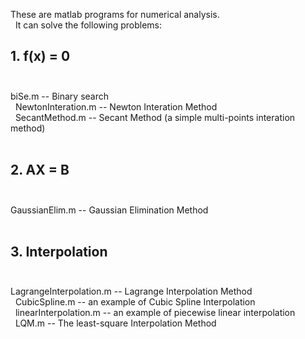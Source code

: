These are matlab programs for numerical analysis. <br> 
It can solve the following problems: <br>

## 1. f(x) = 0 <br> 
biSe.m -- Binary search <br> 
NewtonInteration.m  -- Newton Interation Method <br> 
SecantMethod.m   -- Secant Method (a simple multi-points interation method) <br> 

## 2. AX = B <br> 
GaussianElim.m   -- Gaussian Elimination Method <br> 

## 3. Interpolation <br> 
LagrangeInterpolation.m   -- Lagrange Interpolation Method <br> 
CubicSpline.m    -- an example of Cubic Spline Interpolation <br> 
linearInterpolation.m   -- an example of piecewise linear interpolation <br> 
LQM.m   -- The least-square Interpolation Method <br> 

